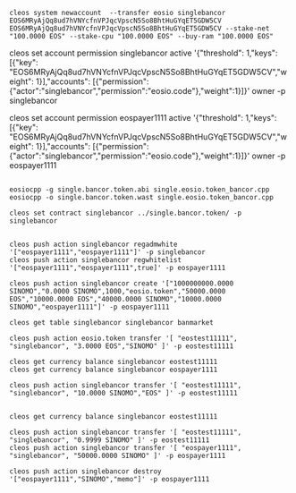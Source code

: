 ```
cleos system newaccount  --transfer eosio singlebancor EOS6MRyAjQq8ud7hVNYcfnVPJqcVpscN5So8BhtHuGYqET5GDW5CV EOS6MRyAjQq8ud7hVNYcfnVPJqcVpscN5So8BhtHuGYqET5GDW5CV --stake-net "100.0000 EOS" --stake-cpu "100.0000 EOS" --buy-ram "100.0000 EOS"

```
cleos set account permission singlebancor active '{"threshold": 1,"keys": [{"key": "EOS6MRyAjQq8ud7hVNYcfnVPJqcVpscN5So8BhtHuGYqET5GDW5CV","weight": 1}],"accounts": [{"permission":{"actor":"singlebancor","permission":"eosio.code"},"weight":1}]}' owner -p singlebancor

cleos set account permission eospayer1111 active '{"threshold": 1,"keys": [{"key": "EOS6MRyAjQq8ud7hVNYcfnVPJqcVpscN5So8BhtHuGYqET5GDW5CV","weight": 1}],"accounts": [{"permission":{"actor":"singlebancor","permission":"eosio.code"},"weight":1}]}' owner -p eospayer1111

```
```

```
eosiocpp -g single.bancor.token.abi single.eosio.token_bancor.cpp 
eosiocpp -o single.bancor.token.wast single.eosio.token_bancor.cpp 

cleos set contract singlebancor ../single.bancor.token/ -p singlebancor

```

```

cleos push action singlebancor regadmwhite '["eospayer1111","eospayer1111"]' -p singlebancor
cleos push action singlebancor regwhitelist '["eospayer1111","eospayer1111",true]' -p eospayer1111

cleos push action singlebancor create '["1000000000.0000 SINOMO","0.0000 SINOMO",1000,"eosio.token","50000.0000 EOS","10000.0000 EOS","40000.0000 SINOMO","10000.0000 SINOMO","eospayer1111"]' -p eospayer1111 

cleos get table singlebancor singlebancor banmarket
```

```
cleos push action eosio.token transfer '[ "eostest11111", "singlebancor", "3.0000 EOS","SINOMO" ]' -p eostest11111

cleos get currency balance singlebancor eostest11111
cleos get currency balance singlebancor eospayer1111

```

```
cleos push action singlebancor transfer '[ "eostest11111", "singlebancor", "10.0000 SINOMO","EOS" ]' -p eostest11111


```

```
cleos get currency balance singlebancor eostest11111

cleos push action singlebancor transfer '[ "eostest11111", "singlebancor", "0.9999 SINOMO" ]' -p eostest11111
cleos push action singlebancor transfer '[ "eospayer1111", "singlebancor", "50000.0000 SINOMO" ]' -p eospayer1111

cleos push action singlebancor destroy '["eospayer1111","SINOMO","memo"]' -p eospayer1111
```